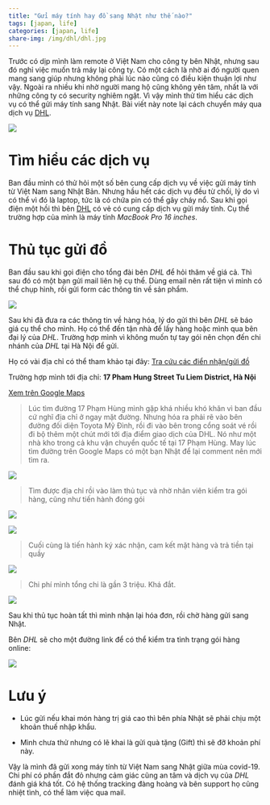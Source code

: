 ```yaml
---
title: "Gửi máy tính hay đồ sang Nhật như thế nào?"
tags: [japan, life]
categories: [japan, life]
share-img: /img/dhl/dhl.jpg
---
```


Trước có dịp mình làm remote ở Việt Nam cho công ty bên Nhật, nhưng sau đó nghỉ việc muốn trả máy lại công ty. Có một cách là nhờ ai đó người quen mang sang giúp nhưng không phải lúc nào cũng có điều kiện thuận lợi như vậy. Ngoài ra nhiều khi nhờ người mang hộ cũng không yên tâm, nhất là với những công ty có security nghiêm ngặt. Vì vậy mình thử tìm hiểu các dịch vụ có thể gửi máy tính sang Nhật. Bài viết này note lại cách chuyển máy qua dịch vụ [DHL](https://www.dhl.com/vn-vi/home.html).

![](/img/dhl/dhl.jpg)

# Tìm hiểu các dịch vụ

Ban đầu mình có thử hỏi một số bên cung cấp dịch vụ về việc gửi máy tính từ Việt Nam sang Nhật Bản. Nhưng hầu hết các dịch vụ đều từ chối, lý do vì có thể vì đó là laptop, tức là có chứa pin có thể gây cháy nổ. Sau khi gọi điện một hồi thì bên [DHL](https://www.dhl.com/vn-vi/home.html) có vẻ có cung cấp dịch vụ gửi máy tính. Cụ thể trường hợp của mình là máy tính *MacBook Pro 16 inches*.

# Thủ tục gửi đồ

Ban đầu sau khi gọi điện cho tổng đài bên *DHL* để hỏi thăm về giá cả. Thì sau đó có một bạn gửi mail liên hệ cụ thể. Dùng email nên rất tiện vì mình có thể chụp hình, rồi gửi form các thông tin về sản phẩm.

![](/img/dhl/dhl_mail.png)

Sau khi đã đưa ra các thông tin về hàng hóa, lý do gửi thì bên *DHL* sẽ báo giá cụ thể cho mình. Họ có thể đến tận nhà để lấy hàng hoặc mình qua bên đại lý của *DHL*. Trường hợp mình vì không muốn tự tay gói nên chọn đến chi nhánh của *DHL* tại Hà Nội để gửi.

Họ có vài địa chỉ có thể tham khảo tại đây: [Tra cứu các điển nhận/gửi đồ](https://locator.dhl.com/?l=vi&countryCode=VN)

Trường hợp mình tới địa chỉ: **17 Pham Hung Street Tu Liem District, Hà Nội**

[Xem trên Google Maps](https://goo.gl/maps/BZESCPZLEkxnCVv17)

> Lúc tìm đường 17 Phạm Hùng mình gặp khá nhiều khó khăn vì ban đầu cứ nghĩ địa chỉ ở ngay mặt đường. Nhưng hóa ra phải rẽ vào bên đường đối diện Toyota Mỹ Đình, rồi đi vào bên trong cổng soát vé rồi đi bộ thêm một chút mới tới địa điểm giao dịch của DHL. Nó như một nhà kho trong cả khu vận chuyển quốc tế tại 17 Phạm Hùng. May lúc tìm đường trên Google Maps có một bạn Nhật để lại comment nên mới tìm ra.

![](/img/dhl/dhl_map.jpg)

> Tìm được địa chỉ rồi vào làm thủ tục và nhờ nhân viên kiểm tra gói hàng, cũng như tiến hành đóng gói

![](/img/dhl/dhl_wrap_1.jpg)

![](/img/dhl/dhl_wrap_2.jpg)

> Cuối cùng là tiến hành ký xác nhận, cam kết mặt hàng và trả tiền tại quầy

![](/img/dhl/dhl_camket.jpg)

> Chi phí mình tổng chi là gần 3 triệu. Khá đắt.

![](/img/dhl/dhl_chiphi.jpg)

Sau khi thủ tục hoàn tất thì mình nhận lại hóa đơn, rồi chờ hàng gửi sang Nhật.

Bên *DHL* sẽ cho một đường link để có thể kiểm tra tình trạng gói hàng online:

![](/img/dhl/dhl_tracking.png)

# Lưu ý

* Lúc gửi nếu khai món hàng trị giá cao thì bên phía Nhật sẽ phải chịu một khoản thuế nhập khẩu.

* Mình chưa thử nhưng có lẽ khai là gửi quà tặng (Gift) thì sẽ đỡ khoản phí này.

Vậy là mình đã gửi xong máy tính từ Việt Nam sang Nhật giữa mùa covid-19. Chi phí có phần đắt đỏ nhưng cảm giác cũng an tâm và dịch vụ của *DHL* đánh giá khá tốt. Có hệ thống tracking đàng hoàng và bên support họ cũng nhiệt tình, có thể làm việc qua mail.